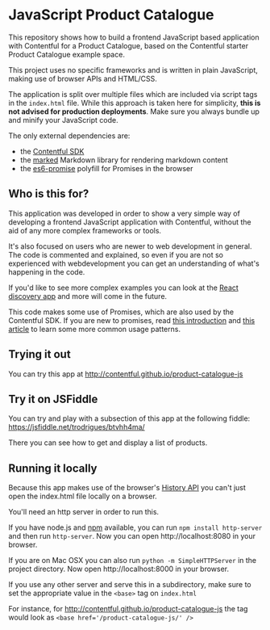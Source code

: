 # JavaScript Product Catalogue

This repository shows how to build a frontend JavaScript based application with Contentful for a Product Catalogue, based on the Contentful starter Product Catalogue example space.

This project uses no specific frameworks and is written in plain JavaScript, making use of browser APIs and HTML/CSS.

The application is split over multiple files which are included via script tags in the `index.html` file. While this approach is taken here for simplicity, **this is not advised for production deployments**. Make sure you always bundle up and minify your JavaScript code.

The only external dependencies are:
* the [Contentful SDK](https://github.com/contentful/contentful.js)
* the [marked](https://github.com/chjj/marked) Markdown library for rendering markdown content
* the [es6-promise](https://github.com/stefanpenner/es6-promise) polyfill for Promises in the browser

## Who is this for?

This application was developed in order to show a very simple way of developing a frontend JavaScript application with Contentful, without the aid of any more complex frameworks or tools.

It's also focused on users who are newer to web development in general. The code is commented and explained, so even if you are not so experienced with webdevelopment you can get an understanding of what's happening in the code.

If you'd like to see more complex examples you can look at the [React discovery app](https://github.com/contentful/discovery-app-react) and more will come in the future.

This code makes some use of Promises, which are also used by the Contentful SDK. If you are new to promises, read [this introduction](http://www.html5rocks.com/en/tutorials/es6/promises/) and [this article](http://pouchdb.com/2015/05/18/we-have-a-problem-with-promises.html) to learn some more common usage patterns.

## Trying it out

You can try this app at http://contentful.github.io/product-catalogue-js

## Try it on JSFiddle

You can try and play with a subsection of this app at the following fiddle: https://jsfiddle.net/trodrigues/btvhh4ma/

There you can see how to get and display a list of products.

## Running it locally

Because this app makes use of the browser's [History API](https://developer.mozilla.org/en-US/docs/Web/API/History_API) you can't just open the index.html file locally on a browser.

You'll need an http server in order to run this.

If you have node.js and [npm](http://npmjs.com/) available, you can run `npm install http-server` and then run `http-server`. Now you can open http://localhost:8080 in your browser.

If you are on Mac OSX you can also run `python -m SimpleHTTPServer` in the project directory. Now open http://localhost:8000 in your browser.

If you use any other server and serve this in a subdirectory, make sure to set the appropriate value in the `<base>` tag on `index.html`

For instance, for http://contentful.github.io/product-catalogue-js the tag would look as `<base href='/product-catalogue-js/' />`
